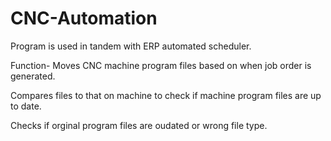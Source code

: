 # CNC-Automation
Program is used in tandem with ERP automated scheduler.

Function-
Moves CNC machine program files based on when job order is generated.

Compares files to that on machine to check if machine program files are up to date.

Checks if orginal program files are oudated or wrong file type.

